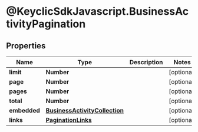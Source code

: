 # @KeyclicSdkJavascript.BusinessActivityPagination

## Properties
Name | Type | Description | Notes
------------ | ------------- | ------------- | -------------
**limit** | **Number** |  | [optional] 
**page** | **Number** |  | [optional] 
**pages** | **Number** |  | [optional] 
**total** | **Number** |  | [optional] 
**embedded** | [**BusinessActivityCollection**](BusinessActivityCollection.md) |  | [optional] 
**links** | [**PaginationLinks**](PaginationLinks.md) |  | [optional] 



